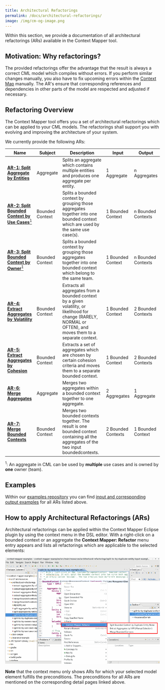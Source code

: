 ```yaml
---
title: Architectural Refactorings
permalink: /docs/architectural-refactorings/
image: /img/cm-og-image.png
---
```


Within this section, we provide a documentation of all architectural refactorings (ARs) available in the Context Mapper tool.

## Motivation: Why refactorings?
The provided refactorings offer the advantage that the result is always a correct CML model which compiles without errors. 
If you perform similar changes manually, you also have to fix upcoming errors within the [Context Map](/docs/context-map/) manually.
The AR's ensure that corresponding references and dependencies in other parts of the model are respected and adjusted if necessary.

## Refactoring Overview
The Context Mapper tool offers you a set of architectural refactorings which can be applied to your CML models. The refactorings shall
support you with evolving and improving the architecture of your system.

We currently provide the following ARs:

| Name                                                                                                    | Subject         | Description                                                                                                                                                     | Input              | Output             |
|---------------------------------------------------------------------------------------------------------|-----------------|-----------------------------------------------------------------------------------------------------------------------------------------------------------------|--------------------|--------------------|
| [**AR-1: Split Aggregate by Entities**](/docs/ar-split-aggregate-by-entities)                           | Aggregate       | Splits an aggregate which contains multiple entities and produces one aggregate per entity.                                                                     | 1 Aggregate        | n Aggregates       |
| [**AR-2: Split Bounded Context by Use Cases**<sup>1</sup>](/docs/ar-split-bounded-context-by-use-cases) | Bounded Context | Splits a bounded context by grouping those aggregates together into one bounded context which are used by the same use case(s).                                 | 1 Bounded Context  | n Bounded Contexts |
| [**AR-3: Split Bounded Context by Owner**<sup>1</sup>](/docs/ar-split-bounded-context-by-owners)        | Bounded Context | Splits a bounded context by grouping those aggregates together into one bounded context which belong to the same team.                                          | 1 Bounded Context  | n Bounded Contexts |
| [**AR-4: Extract Aggregates by Volatility**](/docs/ar-extract-aggregates-by-volatility)                 | Bounded Context | Extracts all aggregates from a bounded context by a given volatility, or likelihood for change (RARELY, NORMAL or OFTEN), and moves them to a separate context. | 1 Bounded Context  | 2 Bounded Contexts |
| [**AR-5: Extract Aggregates by Cohesion**](/docs/ar-extract-aggregates-by-cohesion)                     | Bounded Context | Extracts a set of aggregates which are chosen by certain cohesion criteria and moves them to a separate bounded context.                                        | 1 Bounded Context  | 2 Bounded Contexts |
| [**AR-6: Merge Aggregates**](/docs/ar-merge-aggregates)                                                 | Aggregate       | Merges two aggregates within a bounded context together to one aggregate.                                                                                       | 2 Aggregates       | 1 Aggregate        |
| [**AR-7: Merge Bounded Contexts**](/docs/ar-merge-bounded-contexts)                                     | Bounded Context | Merges two bounded contexts together. The result is one bounded context containing all the aggregates of the two input boundedcontexts.                         | 2 Bounded Contexts | 1 Bounded Context  |


<sup>1</sup>: An aggregate in CML can be used by **multiple** use cases and is owned by **one** owner (team).

## Examples
Within our [examples repository](https://github.com/ContextMapper/context-mapper-examples) you can find [input and corresponding 
output examples](https://github.com/ContextMapper/context-mapper-examples/tree/master/src/main/resources/architectural-refactorings) 
for all ARs listed above.

## How to apply Architectural Refactorings (ARs)
Architectural refactorings can be applied within the Context Mapper Eclipse plugin by using the context menu in the DSL editor. With a
right-click on a bounded context or an aggregate the **Context Mapper: Refactor** menu entry appears and lists all refactorings which are 
applicable to the selected elements:

<a href="/img/architectural-refactorings-context-menu.png">![Architectural Refactoring Context Menu Example](/img/architectural-refactorings-context-menu.png)</a>

**Note** that the context menu only shows ARs for which your selected model element fulfills the preconditions.
The preconditions for all ARs are mentioned on the corresponding detail pages linked above. 
